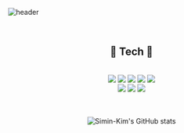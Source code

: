 ![header](https://capsule-render.vercel.app/api?type=soft&color=auto&height=140&section=header&text=SiminKim&fontSize=65&animation=twinkling)

<br>

## <center>🚀 Tech 🚀</center>
<br>
<center>
<a href=""><img src="https://img.shields.io/badge/-HTML5-E34F26?style=flat-square&logo=HTML5&logoColor=white"/></a>
<a href=""><img src="https://img.shields.io/badge/-CSS3-1572B6?style=flat-square&logo=CSS3&logoColor=white"/></a>
<a href=""><img src="https://img.shields.io/badge/-JavaScript-F7DF1E?style=flat-square&logo=JavaScript&logoColor=white"/></a>
<a href=""><img src="https://img.shields.io/badge/-TypeScript-3178C6?style=flat-square&logo=TypeScript&logoColor=white"/></a>
<a href=""><img src="https://img.shields.io/badge/-React-61DAFB?style=flat-square&logo=React&logoColor=white"/></a>
<br>
<a href=""><img src="https://img.shields.io/badge/-Visual Studio Code-007ACC?style=flat-square&logo=Visual Studio Code&logoColor=white"/></a>
<a href=""><img src="https://img.shields.io/badge/-Figma-F24E1E?style=flat-square&logo=Figma&logoColor=white"/></a>
<a href=""><img src="https://img.shields.io/badge/-GitKraken-179287?style=flat-square&logo=GitKraken&logoColor=white"/></a>
</center>

<br>
<br>

<center>

![Simin-Kim's GitHub stats](https://github-readme-stats.vercel.app/api?username=Simin-Kim&show_icons=true&theme=react)

</center>

<!--
**Simin-Kim/Simin-Kim** is a ✨ _special_ ✨ repository because its `README.md` (this file) appears on your GitHub profile.

Here are some ideas to get you started:

- 🔭 I’m currently working on ...
- 🌱 I’m currently learning ...
- 👯 I’m looking to collaborate on ...
- 🤔 I’m looking for help with ...
- 💬 Ask me about ...
- 📫 How to reach me: ...
- 😄 Pronouns: ...
- ⚡ Fun fact: ...
-->
